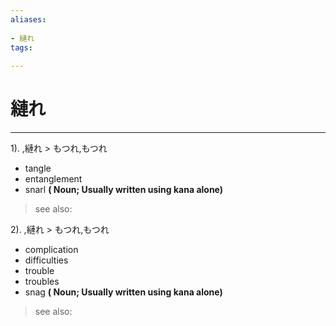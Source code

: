 ```yaml
---
aliases:
    
- 縺れ
tags:
    
---
```


# 縺れ
---
1).
,縺れ > もつれ,もつれ

- tangle
- entanglement
- snarl
**( Noun; Usually written using kana alone)**
> see also: 
            
2).
,縺れ > もつれ,もつれ

- complication
- difficulties
- trouble
- troubles
- snag
**( Noun; Usually written using kana alone)**
> see also: 
            